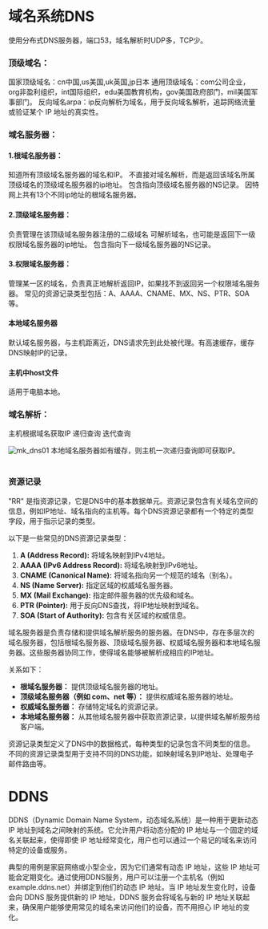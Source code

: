 # **域名系统DNS**
使用分布式DNS服务器，端口53，域名解析时UDP多，TCP少。
### **顶级域名：**
国家顶级域名：cn中国,us美国,uk英国,jp日本
通用顶级域名：com公司企业，org非盈利组织，int国际组织，edu美国教育机构，gov美国政府部门，mil美国军事部门。
反向域名arpa：ip反向解析为域名，用于反向域名解析，追踪网络流量或验证某个 IP 地址的真实性。
<br>

### **域名服务器：**
#### **1.根域名服务器：**
知道所有顶级域名服务器的域名和IP。
不直接对域名解析，而是返回该域名所属顶级域名的顶级域名服务器的ip地址。
包含指向顶级域名服务器的NS记录。
因特网上共有13个不同ip地址的根域名服务器。
#### **2.顶级域名服务器：**
负责管理在该顶级域名服务器注册的二级域名
可解析域名，也可能是返回下一级权限域名服务器的ip地址。
包含指向下一级域名服务器的NS记录。
#### **3.权限域名服务器：**
管理某一区的域名，负责真正地解析返回IP，如果找不到返回另一个权限域名服务器。
常见的资源记录类型包括：A、AAAA、CNAME、MX、NS、PTR、SOA等。
#### **本地域名服务器**
默认域名服务器，与主机距离近，DNS请求先到此处被代理。有高速缓存，缓存DNS映射IP的记录。
#### **主机中host文件**
适用于电脑本地。
<br>

### **域名解析：**
主机根据域名获取IP
递归查询
迭代查询

![mk_dns01](http://cdn.33129999.xyz/mk_img/mk_dns01.jpg)
本地域名服务器如有缓存，则主机一次递归查询即可获取IP。
<br>
<br>

### **资源记录**
"RR" 是指资源记录，它是DNS中的基本数据单元。资源记录包含有关域名空间的信息，例如IP地址、域名指向的主机等。每个DNS资源记录都有一个特定的类型字段，用于指示记录的类型。

以下是一些常见的DNS资源记录类型：

1. **A (Address Record):** 将域名映射到IPv4地址。
2. **AAAA (IPv6 Address Record):** 将域名映射到IPv6地址。
3. **CNAME (Canonical Name):** 将域名指向另一个规范的域名（别名）。
4. **NS (Name Server):** 指定区域的权威域名服务器。
5. **MX (Mail Exchange):** 指定邮件服务器的优先级和域名。
6. **PTR (Pointer):** 用于反向DNS查找，将IP地址映射到域名。
7. **SOA (Start of Authority):** 包含有关区域的权威信息。

域名服务器是负责存储和提供域名解析服务的服务器。在DNS中，存在多层次的域名服务器，包括根域名服务器、顶级域名服务器、权威域名服务器和本地域名服务器。这些服务器协同工作，使得域名能够被解析成相应的IP地址。

关系如下：

* **根域名服务器：** 提供顶级域名服务器的地址。
* **顶级域名服务器（例如 com、net 等）：** 提供权威域名服务器的地址。
* **权威域名服务器：** 存储特定域名的资源记录。
* **本地域名服务器：** 从其他域名服务器中获取资源记录，以提供域名解析服务给客户端。

资源记录类型定义了DNS中的数据格式，每种类型的记录包含不同类型的信息。不同的资源记录类型用于支持不同的DNS功能，如映射域名到IP地址、处理电子邮件路由等。



# **DDNS**
DDNS（Dynamic Domain Name System，动态域名系统）是一种用于更新动态 IP 地址到域名之间映射的系统。它允许用户将动态分配的 IP 地址与一个固定的域名关联起来，使得即使 IP 地址经常变化，用户也可以通过一个易记的域名来访问特定的设备或服务。

典型的用例是家庭网络或小型企业，因为它们通常有动态 IP 地址，这些 IP 地址可能会定期变化。通过使用DDNS服务，用户可以注册一个主机名（例如example.ddns.net）并绑定到他们的动态 IP 地址。当 IP 地址发生变化时，设备会向 DDNS 服务提供新的 IP 地址，DDNS 服务会将域名与新的 IP 地址关联起来，确保用户能够使用常见的域名来访问他们的设备，而不用担心 IP 地址的变化。